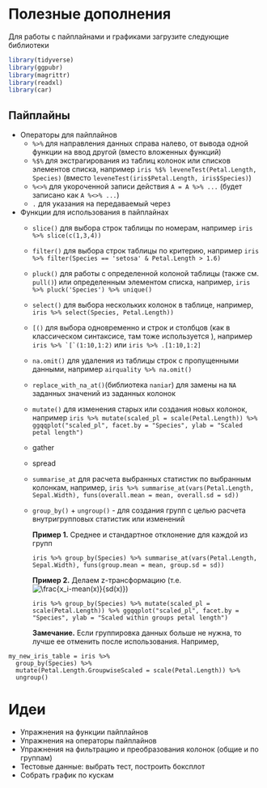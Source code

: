 # Полезные дополнения

Для работы с пайплайнами и графиками загрузите следующие библиотеки

 ```r
library(tidyverse)
library(ggpubr)
library(magrittr)
library(readxl)
library(car)
```

## Пайплайны

* Операторы для пайплайнов
  - `%>%` для направления данных справа налево, от вывода одной функции на ввод другой (вместо вложенных функций)
  - `%$%` для экстрагирования из таблиц колонок или списков элементов списка, например `iris %$% leveneTest(Petal.Length, Species)` (вместо `leveneTest(iris$Petal.Length, iris$Species)`)
  - `%<>%` для укороченной записи действия `A = A %>% ...` (будет записано как `A %<>% ...`)
  - `.` для указания на передаваемый через 
* Функции для использования в пайплайнах
  - `slice()` для выбора строк таблицы по номерам, например `iris %>% slice(c(1,3,4))`
  - `filter()` для выбора строк таблицы по критерию, например `iris %>% filter(Species == 'setosa' & Petal.Length > 1.6)`
  - `pluck()` для работы с определенной колоной таблицы (также см. `pull()`) или определенным элементом списка, например, `iris %>% pluck('Species') %>% unique()`
  - `select()` для выбора несколькиx колонок в таблице, например, `iris %>% select(Species, Petal.Length))`
  - `[()` для выбора одновременно и строк и столбцов (как в классическом синтаксисе, там тоже используется ), например ```iris %>% `[`(1:10,1:2)``` или `iris %>% .[1:10,1:2]`
  - `na.omit()` для удаления из таблицы строк с пропущенными данными, например `airquality %>% na.omit()`
  - `replace_with_na_at()`(библиотека `naniar`) для замены на `NA` заданных значений из заданных колонок
  - `mutate()` для изменения старых или создания новых колонок, например `iris %>% mutate(scaled_pl = scale(Petal.Length)) %>% ggqqplot("scaled_pl", facet.by = "Species", ylab = "Scaled petal length")`
  - gather
  - spread
  - `summarise_at` для расчета выбранных статистик по выбранным колонкам, например, `iris %>% summarise_at(vars(Petal.Length, Sepal.Width), funs(overall.mean = mean, overall.sd = sd))`
  - `group_by()` + `ungroup()` - для создания групп с целью расчета внутригрупповых статистик или изменений
  
    **Пример 1.** Среднее и стандартное отклонение для каждой из групп
    
    `iris %>% group_by(Species) %>% summarise_at(vars(Petal.Length, Sepal.Width), funs(group.mean = mean, group.sd = sd))`
    
    **Пример 2.** Делаем z-трансформацию (т.е. <img src="https://latex.codecogs.com/gif.latex?\fn_cm&space;\frac{x_i-mean(x)}{sd(x)}" title="\frac{x_i-mean(x)}{sd(x)}" />)
    
    `iris %>% group_by(Species) %>% mutate(scaled_pl = scale(Petal.Length)) %>% ggqqplot("scaled_pl", facet.by = "Species", ylab = "Scaled within groups petal length")`
    
    **Замечание.** Если группировка данных больше не нужна, то лучше ее отменить после использования. Например,
```
my_new_iris_table = iris %>% 
  group_by(Species) %>% 
  mutate(Petal.Length.GroupwiseScaled = scale(Petal.Length)) %>%
  ungroup()
```
  

# Идеи

* Упражнения на функции пайплайнов
* Упражнения на операторы пайплайнов
* Упражнения на фильтрацию и преобразования колонок (общие и по группам)
* Тестовые данные: выбрать тест, построить боксплот
* Собрать график по кускам
